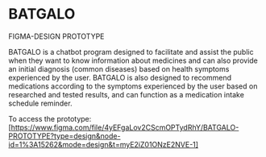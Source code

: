 # BATGALO
FIGMA-DESIGN PROTOTYPE

BATGALO is a chatbot program designed to facilitate and assist the public when they want to know information about medicines and can also provide an initial diagnosis (common diseases) based on health symptoms experienced by the user. BATGALO is also designed to recommend medications according to the symptoms experienced by the user based on researched and tested results, and can function as a medication intake schedule reminder.

To access the prototype: [https://www.figma.com/file/4yEFgaLov2CScmOPTydRhY/BATGALO-PROTOTYPE?type=design&node-id=1%3A15262&mode=design&t=myE2iZ01ONzE2NVE-1]





